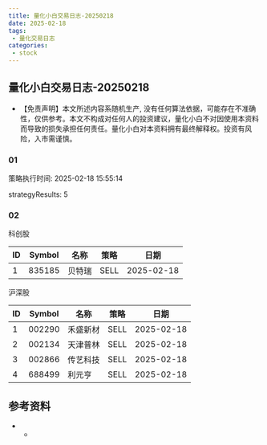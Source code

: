 ```yaml
---
title: 量化小白交易日志-20250218
date: 2025-02-18
tags:
 - 量化交易日志
categories: 
 - stock
---
```


## 量化小白交易日志-20250218

- 【免责声明】本文所述内容系随机生产, 没有任何算法依据，可能存在不准确性，仅供参考。本文不构成对任何人的投资建议，量化小白不对因使用本资料而导致的损失承担任何责任。量化小白对本资料拥有最终解释权。投资有风险，入市需谨慎。

### 01

策略执行时间: 2025-02-18 15:55:14

strategyResults: 5

### 02

科创股

|ID|Symbol|名称|策略|日期|
| ---- | ---- | ---- | ---- | ---- |
|1|835185|贝特瑞|SELL|2025-02-18|

沪深股

|ID|Symbol|名称|策略|日期|
| ---- | ---- | ---- | ---- | ---- |
|1|002290|禾盛新材|SELL|2025-02-18|
|2|002134|天津普林|SELL|2025-02-18|
|3|002866|传艺科技|SELL|2025-02-18|
|4|688499|利元亨|SELL|2025-02-18|

## 参考资料

- -